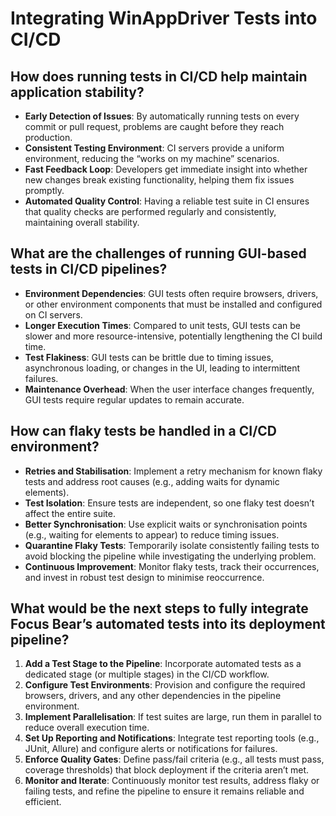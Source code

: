 # Integrating WinAppDriver Tests into CI/CD

## How does running tests in CI/CD help maintain application stability?

- **Early Detection of Issues**: By automatically running tests on every commit or pull request, problems are caught before they reach production.
- **Consistent Testing Environment**: CI servers provide a uniform environment, reducing the “works on my machine” scenarios.
- **Fast Feedback Loop**: Developers get immediate insight into whether new changes break existing functionality, helping them fix issues promptly.
- **Automated Quality Control**: Having a reliable test suite in CI ensures that quality checks are performed regularly and consistently, maintaining overall stability.

## What are the challenges of running GUI-based tests in CI/CD pipelines?

- **Environment Dependencies**: GUI tests often require browsers, drivers, or other environment components that must be installed and configured on CI servers.
- **Longer Execution Times**: Compared to unit tests, GUI tests can be slower and more resource-intensive, potentially lengthening the CI build time.
- **Test Flakiness**: GUI tests can be brittle due to timing issues, asynchronous loading, or changes in the UI, leading to intermittent failures.
- **Maintenance Overhead**: When the user interface changes frequently, GUI tests require regular updates to remain accurate.

## How can flaky tests be handled in a CI/CD environment?

- **Retries and Stabilisation**: Implement a retry mechanism for known flaky tests and address root causes (e.g., adding waits for dynamic elements).
- **Test Isolation**: Ensure tests are independent, so one flaky test doesn’t affect the entire suite.
- **Better Synchronisation**: Use explicit waits or synchronisation points (e.g., waiting for elements to appear) to reduce timing issues.
- **Quarantine Flaky Tests**: Temporarily isolate consistently failing tests to avoid blocking the pipeline while investigating the underlying problem.
- **Continuous Improvement**: Monitor flaky tests, track their occurrences, and invest in robust test design to minimise reoccurrence.

## What would be the next steps to fully integrate Focus Bear’s automated tests into its deployment pipeline?

1. **Add a Test Stage to the Pipeline**: Incorporate automated tests as a dedicated stage (or multiple stages) in the CI/CD workflow.
2. **Configure Test Environments**: Provision and configure the required browsers, drivers, and any other dependencies in the pipeline environment.
3. **Implement Parallelisation**: If test suites are large, run them in parallel to reduce overall execution time.
4. **Set Up Reporting and Notifications**: Integrate test reporting tools (e.g., JUnit, Allure) and configure alerts or notifications for failures.
5. **Enforce Quality Gates**: Define pass/fail criteria (e.g., all tests must pass, coverage thresholds) that block deployment if the criteria aren’t met.
6. **Monitor and Iterate**: Continuously monitor test results, address flaky or failing tests, and refine the pipeline to ensure it remains reliable and efficient.
